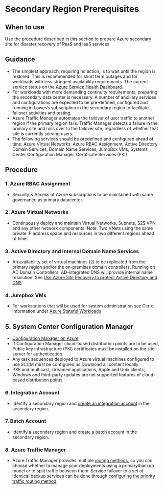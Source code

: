 # Secondary Region Prerequisites

## When to use

Use the procedure described in this section to prepare Azure secondary site for disaster recovery of PaaS and IaaS services

## Guidance

* The simplest approach, requiring no action,  is to wait until the region is restored. This is recommended for short term outages and for workloads with less stringent availability requirements. The current service status on the [Azure Service Health Dashboard](https://azure.microsoft.com/en-us/status/).
* For workloads with more demanding continuity requirements, preparing the secondary data center is necessary. A number of ancillary services and configurations are expected to be pre-defined, configured and running in Lowes’s subscription in the secondary region to facilitate failover activities and testing.
* Azure Traffic Manager automates the failover of user traffic to another region if the primary region fails. Traffic Manager detects a failure in the primary site and rolls over to the failover site, regardless of whether that site is currently serving users.
* The following services should be predefined and configured ahead of time: Azure Virtual Networks, Azure RBAC Assignment, Active Directory Domain Services, Domain Name Services, JumpBox VMs, Systems Center Configuration Manager, Certificate Services (PKI)

## Procedure

### 1. Azure RBAC Assignment

* Security & Access of Azure subscriptions to be maintained with same governance as primary datacenter.

### 2. Azure Virtual Networks

* Continuously deploy and maintain Virtual Networks, Subnets, S2S VPN and any other network components. Note: Two VNets using the same private IP address space and resources in two different regions ahead of time.

### 3. Active Directory and Internal Domain Name Services

* An availability set of virtual machines (2) to be replicated from the primary region and/or the on-premises domain controllers. Running on AD Domain Controllers, AD-integrated DNS will provide internal name resolution. See [Use Azure Site Recovery to protect Active Directory and DNS](https://docs.microsoft.com/en-us/azure/site-recovery/site-recovery-active-directory)

### 4. Jumpbox VMs

* For workstations that will be used for system administration see Citrix information under [Azure Stateful Workloads](2.3-Azure-Database-Workloads.md)

## 5. System Center Configuration Manager

* [Configuration Manager on Azure](https://docs.microsoft.com/en-us/sccm/core/understand/configuration-manager-on-azure)
* If Configuration Manager cloud-based distribution points are to be used, Public key infrastructure (PKI) certificates must be installed on the site server for authentication.
* Any task sequences deployed to Azure virtual machines configured to use SCCM must be configured as Download all content locally.
* PXE and multicast, streamed applications, Apple and Unix clients, Windows and third-party updates are not supported features of cloud-based distribution points

### 6. Integration Account
* Identify a secondary region and [create an integration account](https://docs.microsoft.com/en-us/azure/logic-apps/logic-apps-enterprise-integration-create-integration-account) in the secondary region.

###	7. Batch Account
* Identify a secondary region and [create a batch account](https://docs.microsoft.com/en-us/azure/batch/batch-account-create-portal#create-a-batch-account) in the secondary region.


### 8. Azure Traffic Manager

* Azure Traffic Manager provides multiple [routing methods](https://docs.microsoft.com/en-us/azure/traffic-manager/traffic-manager-routing-methods), so you can choose whether to manage your deployments using a primary/backup model or to split traffic between them. Service failover to  a set of identical backup services can be done through [configuring the priority traffic routing method](https://docs.microsoft.com/en-us/azure/traffic-manager/traffic-manager-configure-priority-routing-method)











